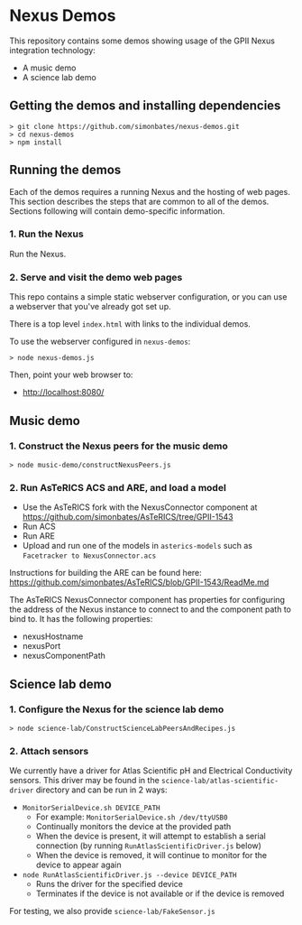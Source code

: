 Nexus Demos
===========

This repository contains some demos showing usage of the GPII Nexus
integration technology:

- A music demo
- A science lab demo

Getting the demos and installing dependencies
---------------------------------------------

```
> git clone https://github.com/simonbates/nexus-demos.git
> cd nexus-demos
> npm install
```

Running the demos
-----------------

Each of the demos requires a running Nexus and the hosting of web
pages. This section describes the steps that are common to all of
the demos. Sections following will contain demo-specific
information.

### 1. Run the Nexus

Run the Nexus.

### 2. Serve and visit the demo web pages

This repo contains a simple static webserver configuration, or you can
use a webserver that you've already got set up.

There is a top level `index.html` with links to the individual
demos.

To use the webserver configured in `nexus-demos`:

```
> node nexus-demos.js
```

Then, point your web browser to:

- [http://localhost:8080/](http://localhost:8080/)

Music demo
----------

### 1. Construct the Nexus peers for the music demo

```
> node music-demo/constructNexusPeers.js
```


### 2. Run AsTeRICS ACS and ARE, and load a model

- Use the AsTeRICS fork with the NexusConnector component at https://github.com/simonbates/AsTeRICS/tree/GPII-1543
- Run ACS
- Run ARE
- Upload and run one of the models in `asterics-models` such as `Facetracker to NexusConnector.acs`

Instructions for building the ARE can be found here:
https://github.com/simonbates/AsTeRICS/blob/GPII-1543/ReadMe.md

The AsTeRICS NexusConnector component has properties for configuring
the address of the Nexus instance to connect to and the component path
to bind to. It has the following properties:

- nexusHostname
- nexusPort
- nexusComponentPath

Science lab demo
----------------

### 1. Configure the Nexus for the science lab demo

```
> node science-lab/ConstructScienceLabPeersAndRecipes.js
```

### 2. Attach sensors

We currently have a driver for Atlas Scientific pH and Electrical
Conductivity sensors. This driver may be found in the
`science-lab/atlas-scientific-driver` directory and can be run in
2 ways:

- `MonitorSerialDevice.sh DEVICE_PATH`
    - For example: `MonitorSerialDevice.sh /dev/ttyUSB0`
    - Continually monitors the device at the provided path
    - When the device is present, it will attempt to establish a
      serial connection (by running `RunAtlasScientificDriver.js`
      below)
    - When the device is removed, it will continue to monitor for
      the device to appear again
- `node RunAtlasScientificDriver.js --device DEVICE_PATH`
    - Runs the driver for the specified device
    - Terminates if the device is not available or if the device
      is removed

For testing, we also provide `science-lab/FakeSensor.js`
